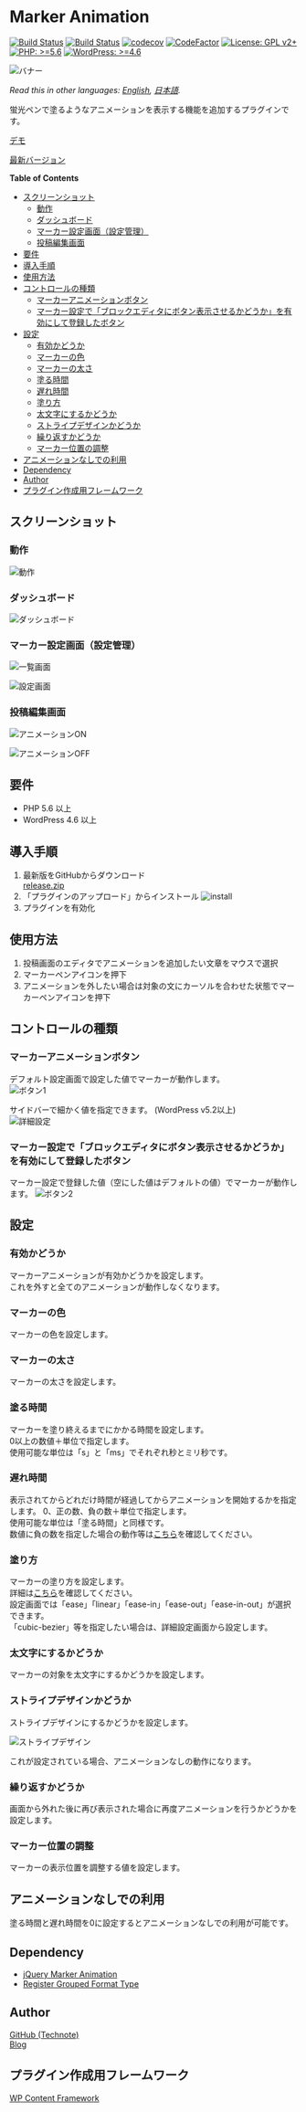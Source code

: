 # Marker Animation

[![Build Status](https://github.com/technote-space/marker-animation/workflows/Build/badge.svg)](https://github.com/technote-space/marker-animation/actions)
[![Build Status](https://travis-ci.com/technote-space/marker-animation.svg?branch=master)](https://travis-ci.com/technote-space/marker-animation)
[![codecov](https://codecov.io/gh/technote-space/marker-animation/branch/master/graph/badge.svg)](https://codecov.io/gh/technote-space/marker-animation)
[![CodeFactor](https://www.codefactor.io/repository/github/technote-space/marker-animation/badge)](https://www.codefactor.io/repository/github/technote-space/marker-animation)
[![License: GPL v2+](https://img.shields.io/badge/License-GPL%20v2%2B-blue.svg)](http://www.gnu.org/licenses/gpl-2.0.html)
[![PHP: >=5.6](https://img.shields.io/badge/PHP-%3E%3D5.6-orange.svg)](http://php.net/)
[![WordPress: >=4.6](https://img.shields.io/badge/WordPress-%3E%3D4.6-brightgreen.svg)](https://wordpress.org/)

![バナー](https://raw.githubusercontent.com/technote-space/marker-animation/images/.github/images/banner-772x250.png)

*Read this in other languages: [English](README.md), [日本語](README.ja.md).*

蛍光ペンで塗るようなアニメーションを表示する機能を追加するプラグインです。

[デモ](https://technote-space.github.io/marker-animation)

[最新バージョン](https://github.com/technote-space/marker-animation/releases/latest/download/release.zip)

<!-- START doctoc generated TOC please keep comment here to allow auto update -->
<!-- DON'T EDIT THIS SECTION, INSTEAD RE-RUN doctoc TO UPDATE -->
**Table of Contents**

- [スクリーンショット](#%E3%82%B9%E3%82%AF%E3%83%AA%E3%83%BC%E3%83%B3%E3%82%B7%E3%83%A7%E3%83%83%E3%83%88)
  - [動作](#%E5%8B%95%E4%BD%9C)
  - [ダッシュボード](#%E3%83%80%E3%83%83%E3%82%B7%E3%83%A5%E3%83%9C%E3%83%BC%E3%83%89)
  - [マーカー設定画面（設定管理）](#%E3%83%9E%E3%83%BC%E3%82%AB%E3%83%BC%E8%A8%AD%E5%AE%9A%E7%94%BB%E9%9D%A2%E8%A8%AD%E5%AE%9A%E7%AE%A1%E7%90%86)
  - [投稿編集画面](#%E6%8A%95%E7%A8%BF%E7%B7%A8%E9%9B%86%E7%94%BB%E9%9D%A2)
- [要件](#%E8%A6%81%E4%BB%B6)
- [導入手順](#%E5%B0%8E%E5%85%A5%E6%89%8B%E9%A0%86)
- [使用方法](#%E4%BD%BF%E7%94%A8%E6%96%B9%E6%B3%95)
- [コントロールの種類](#%E3%82%B3%E3%83%B3%E3%83%88%E3%83%AD%E3%83%BC%E3%83%AB%E3%81%AE%E7%A8%AE%E9%A1%9E)
  - [マーカーアニメーションボタン](#%E3%83%9E%E3%83%BC%E3%82%AB%E3%83%BC%E3%82%A2%E3%83%8B%E3%83%A1%E3%83%BC%E3%82%B7%E3%83%A7%E3%83%B3%E3%83%9C%E3%82%BF%E3%83%B3)
  - [マーカー設定で「ブロックエディタにボタン表示させるかどうか」を有効にして登録したボタン](#%E3%83%9E%E3%83%BC%E3%82%AB%E3%83%BC%E8%A8%AD%E5%AE%9A%E3%81%A7%E3%83%96%E3%83%AD%E3%83%83%E3%82%AF%E3%82%A8%E3%83%87%E3%82%A3%E3%82%BF%E3%81%AB%E3%83%9C%E3%82%BF%E3%83%B3%E8%A1%A8%E7%A4%BA%E3%81%95%E3%81%9B%E3%82%8B%E3%81%8B%E3%81%A9%E3%81%86%E3%81%8B%E3%82%92%E6%9C%89%E5%8A%B9%E3%81%AB%E3%81%97%E3%81%A6%E7%99%BB%E9%8C%B2%E3%81%97%E3%81%9F%E3%83%9C%E3%82%BF%E3%83%B3)
- [設定](#%E8%A8%AD%E5%AE%9A)
  - [有効かどうか](#%E6%9C%89%E5%8A%B9%E3%81%8B%E3%81%A9%E3%81%86%E3%81%8B)
  - [マーカーの色](#%E3%83%9E%E3%83%BC%E3%82%AB%E3%83%BC%E3%81%AE%E8%89%B2)
  - [マーカーの太さ](#%E3%83%9E%E3%83%BC%E3%82%AB%E3%83%BC%E3%81%AE%E5%A4%AA%E3%81%95)
  - [塗る時間](#%E5%A1%97%E3%82%8B%E6%99%82%E9%96%93)
  - [遅れ時間](#%E9%81%85%E3%82%8C%E6%99%82%E9%96%93)
  - [塗り方](#%E5%A1%97%E3%82%8A%E6%96%B9)
  - [太文字にするかどうか](#%E5%A4%AA%E6%96%87%E5%AD%97%E3%81%AB%E3%81%99%E3%82%8B%E3%81%8B%E3%81%A9%E3%81%86%E3%81%8B)
  - [ストライプデザインかどうか](#%E3%82%B9%E3%83%88%E3%83%A9%E3%82%A4%E3%83%97%E3%83%87%E3%82%B6%E3%82%A4%E3%83%B3%E3%81%8B%E3%81%A9%E3%81%86%E3%81%8B)
  - [繰り返すかどうか](#%E7%B9%B0%E3%82%8A%E8%BF%94%E3%81%99%E3%81%8B%E3%81%A9%E3%81%86%E3%81%8B)
  - [マーカー位置の調整](#%E3%83%9E%E3%83%BC%E3%82%AB%E3%83%BC%E4%BD%8D%E7%BD%AE%E3%81%AE%E8%AA%BF%E6%95%B4)
- [アニメーションなしでの利用](#%E3%82%A2%E3%83%8B%E3%83%A1%E3%83%BC%E3%82%B7%E3%83%A7%E3%83%B3%E3%81%AA%E3%81%97%E3%81%A7%E3%81%AE%E5%88%A9%E7%94%A8)
- [Dependency](#dependency)
- [Author](#author)
- [プラグイン作成用フレームワーク](#%E3%83%97%E3%83%A9%E3%82%B0%E3%82%A4%E3%83%B3%E4%BD%9C%E6%88%90%E7%94%A8%E3%83%95%E3%83%AC%E3%83%BC%E3%83%A0%E3%83%AF%E3%83%BC%E3%82%AF)

<!-- END doctoc generated TOC please keep comment here to allow auto update -->

## スクリーンショット
### 動作

![動作](https://raw.githubusercontent.com/technote-space/marker-animation/images/.github/images/screenshot-1.gif)

### ダッシュボード

![ダッシュボード](https://raw.githubusercontent.com/technote-space/marker-animation/images/.github/images/201905201411.png)

### マーカー設定画面（設定管理）

![一覧画面](https://raw.githubusercontent.com/technote-space/marker-animation/images/.github/images/201905201412.png)

![設定画面](https://raw.githubusercontent.com/technote-space/marker-animation/images/.github/images/201905201414.png)

### 投稿編集画面
  
![アニメーションON](https://raw.githubusercontent.com/technote-space/marker-animation/images/.github/images/screenshot-9.gif)

![アニメーションOFF](https://raw.githubusercontent.com/technote-space/marker-animation/images/.github/images/screenshot-10.gif)

## 要件
- PHP 5.6 以上
- WordPress 4.6 以上

## 導入手順
1. 最新版をGitHubからダウンロード  
[release.zip](https://github.com/technote-space/marker-animation/releases/latest/download/release.zip)
2. 「プラグインのアップロード」からインストール
![install](https://raw.githubusercontent.com/technote-space/screenshots/master/misc/install-wp-plugin.png)
3. プラグインを有効化 

## 使用方法
1. 投稿画面のエディタでアニメーションを追加したい文章をマウスで選択
2. マーカーペンアイコンを押下
3. アニメーションを外したい場合は対象の文にカーソルを合わせた状態でマーカーペンアイコンを押下

## コントロールの種類
### マーカーアニメーションボタン
デフォルト設定画面で設定した値でマーカーが動作します。  
![ボタン1](https://raw.githubusercontent.com/technote-space/marker-animation/images/.github/images/201902051620.png)  

サイドバーで細かく値を指定できます。 (WordPress v5.2以上)  
![詳細設定](https://raw.githubusercontent.com/technote-space/marker-animation/images/.github/images/201905201416.png)  
### マーカー設定で「ブロックエディタにボタン表示させるかどうか」を有効にして登録したボタン
マーカー設定で登録した値（空にした値はデフォルトの値）でマーカーが動作します。
![ボタン2](https://raw.githubusercontent.com/technote-space/marker-animation/images/.github/images/201902051621.png)

## 設定
### 有効かどうか
マーカーアニメーションが有効かどうかを設定します。  
これを外すと全てのアニメーションが動作しなくなります。

### マーカーの色
マーカーの色を設定します。

### マーカーの太さ
マーカーの太さを設定します。

### 塗る時間
マーカーを塗り終えるまでにかかる時間を設定します。  
0以上の数値＋単位で指定します。  
使用可能な単位は「s」と「ms」でそれぞれ秒とミリ秒です。

### 遅れ時間
表示されてからどれだけ時間が経過してからアニメーションを開始するかを指定します。
0、正の数、負の数＋単位で指定します。  
使用可能な単位は「塗る時間」と同様です。  
数値に負の数を指定した場合の動作等は[こちら](https://developer.mozilla.org/ja/docs/Web/CSS/transition-delay)を確認してください。

### 塗り方
マーカーの塗り方を設定します。  
詳細は[こちら](https://developer.mozilla.org/ja/docs/Web/CSS/transition-timing-function)を確認してください。  
設定画面では「ease」「linear」「ease-in」「ease-out」「ease-in-out」が選択できます。  
「cubic-bezier」等を指定したい場合は、詳細設定画面から設定します。

### 太文字にするかどうか
マーカーの対象を太文字にするかどうかを設定します。

### ストライプデザインかどうか
ストライプデザインにするかどうかを設定します。  

![ストライプデザイン](https://raw.githubusercontent.com/technote-space/jquery.marker-animation/images/stripe.png)  

これが設定されている場合、アニメーションなしの動作になります。

### 繰り返すかどうか
画面から外れた後に再び表示された場合に再度アニメーションを行うかどうかを設定します。

### マーカー位置の調整
マーカーの表示位置を調整する値を設定します。

## アニメーションなしでの利用
塗る時間と遅れ時間を0に設定するとアニメーションなしでの利用が可能です。

## Dependency
- [jQuery Marker Animation](https://github.com/technote-space/jquery.marker-animation)
- [Register Grouped Format Type](https://github.com/technote-space/register-grouped-format-type)

## Author
[GitHub (Technote)](https://github.com/technote-space)  
[Blog](https://technote.space)

## プラグイン作成用フレームワーク
[WP Content Framework](https://github.com/wp-content-framework/core)
